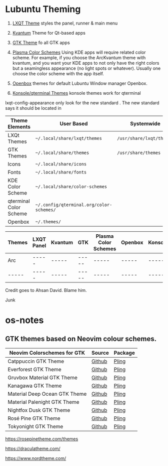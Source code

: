 # Lubuntu Theming

1. [LXQT Theme](https://www.opendesktop.org/browse?cat=446) styles the panel, runner & main menu

2. [Kvantum](https://store.kde.org/browse?cat=123) Theme for Qt-based apps

3. [GTK Theme](https://www.gnome-look.org/browse?cat=135) fo all GTK apps

4. [Plasma Color Schemes](https://store.kde.org/browse?cat=112)
Using KDE apps will require related color scheme. For example, if you choose the ArcKvantum theme with kvantum, and you want your KDE apps to not only have the right colors but a seamingless appearance (no light spots or whatever). Usually one choose the color scheme with the app itself.

5. [Openbox](https://www.box-look.org/browse?cat=140) themes for default Lubuntu Window manager Openbox.
 
6. [Konsole/qterminal Themes](https://store.kde.org/browse?cat=462) konsole themes work for qterminal


lxqt-config-appearance only look for the new standard . The new standard says it should be located in


| Theme Elements | User Based | Systemwide |
| ----- | ----- | ----- |
| LXQt Themes     | `~/.local/share/lxqt/themes` | `/usr/share/lxqt/themes` |
| GTK Themes | `~/.local/share/themes` | `/usr/share/themes`|
| Icons | `~/.local/share/icons` |  |
| Fonts | `~/.local/share/fonts` |  |
| KDE Color Scheme | `~/.local/share/color-schemes` |  |
| qterminal Color Scheme | `~/.config/qterminal.org/color-schemes/` |  |
| Openbox | `~/.themes/`|  |


| Themes | LXQT Panel | Kvantum | GTK | Plasma Color Schemes | Openbox | Konsole/qterminal |
| ----- | ----- | ----- | ----- | ----- | ----- | ----- |
| Arc | ----- | ----- | ----- | ----- | ----- | ----- |
| ----- | ----- | ----- | ----- | ----- | ----- | ----- |


Credit goes to Ahsan David. Blame him.



Junk 

# os-notes

## GTK themes based on Neovim colour schemes.

| Neovim Colorschemes for GTK | Source | Package |
| ------ | ------ | ------ |
| Catppuccin GTK Theme          | [Github](https://github.com/Fausto-Korpsvart/Catppuccin-GTK-Theme)  | [Pling](https://www.pling.com/p/1715554/) |
| Everforest GTK Theme          | [Github](https://github.com/Fausto-Korpsvart/Everforest-GTK-Theme)  | [Pling](https://www.pling.com/p/1695467/) |
| Gruvbox Material GTK Theme    | [Github](https://github.com/Fausto-Korpsvart/Gruvbox-GTK-Theme)     | [Pling](https://www.pling.com/p/1681313/) |
| Kanagawa GTK Theme            | [Github](https://github.com/Fausto-Korpsvart/Kanagawa-GKT-Theme)    | [Pling](https://www.pling.com/p/1810560/) |
| Material Deep Ocean GTK Theme | [Github](https://github.com/Fausto-Korpsvart/Material-GTK-Themes)   | [Pling](https://www.pling.com/p/1706139/) |
| Material Palenight GTK Theme  | [Github](https://github.com/Fausto-Korpsvart/Material-GTK-Themes)   | [Pling](https://www.pling.com/p/1706139/) |
| Nightfox Dusk GTK Theme       | [Github](https://github.com/Fausto-Korpsvart/Nightfox-GTK-Theme)    | [Pling](https://www.pling.com/p/1929101/) |
| Rosé Pine GTK Theme           | [Github](https://github.com/Fausto-Korpsvart/Rose-Pine-GTK-Theme)   | [Pling](https://www.pling.com/p/1810530/) |
| Tokyonight GTK Theme          | [Github](https://github.com/Fausto-Korpsvart/Tokyo-Night-GTK-Theme) | [Pling](https://www.pling.com/p/1681315/) |

https://rosepinetheme.com/themes

https://draculatheme.com/

https://www.nordtheme.com/
